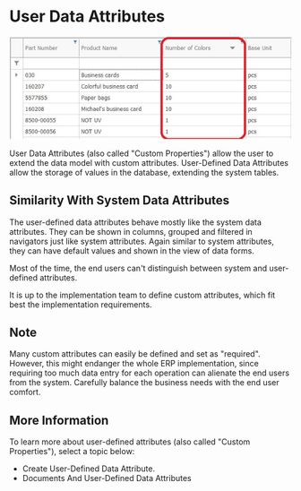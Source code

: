 # User Data Attributes


![User Data Attributes](user-data-attributes.png)

User Data Attributes (also called "Custom Properties") allow the user to extend the data model with custom attributes. User-Defined Data Attributes allow the storage of values in the database, extending the system tables.

## Similarity With System Data Attributes

The user-defined data attributes behave mostly like the system data attributes. They can be shown in columns, grouped and filtered in navigators just like system attributes. Again similar to system attributes, they can have default values and shown in the view of data forms.

Most of the time, the end users can't distinguish between system and user-defined attributes.

It is up to the implementation team to define custom attributes, which fit best the implementation requirements. 

## Note

Many custom attributes can easily be defined and set as "required". However, this might endanger the whole ERP implementation, since requiring too much data entry for each operation can alienate the end users from the system. Carefully balance the business needs with the end user comfort.

## More Information

To learn more about user-defined attributes (also called "Custom Properties"), select a topic below:

- Create User-Defined Data Attribute.
- Documents And User-Defined Data Attributes
